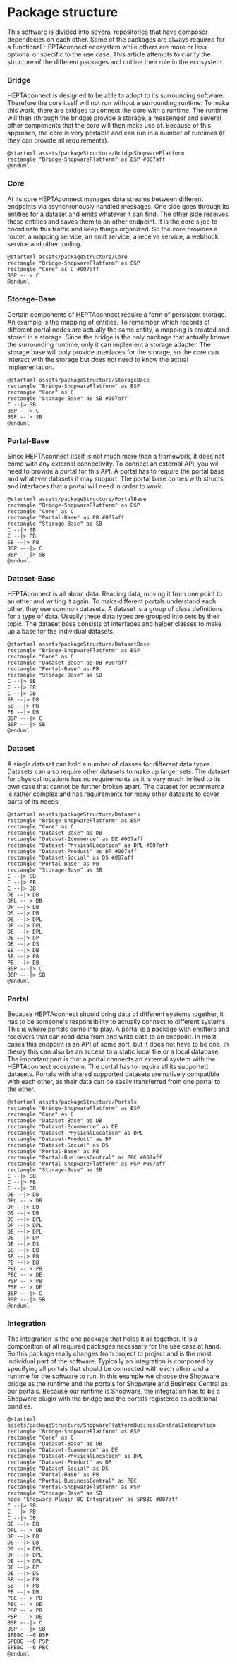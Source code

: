 # Package structure

This software is divided into several repositories that have composer dependecies on each other. Some of the packages are always required for a functional HEPTAconnect ecosystem while others are more or less optional or specific to the use case. This article attempts to clarify the structure of the different packages and outline their role in the ecosystem.

### Bridge

HEPTAconnect is designed to be able to adopt to its surrounding software. Therefore the core itself will not run without a surrounding runtime. To make this work, there are bridges to connect the core with a runtime. The runtime will then (through the bridge) provide a storage, a messenger and several other components that the core will then make use of. Because of this approach, the core is very portable and can run in a number of runtimes (if they can provide all requirements).

```plantuml
@startuml assets/packageStructure/BridgeShopwarePlatform
rectangle "Bridge-ShopwarePlatform" as BSP #007aff
@enduml
```

### Core

At its core HEPTAconnect manages data streams between different endpoints via asynchronously handled messages. One side goes through its entities for a dataset and emits whatever it can find. The other side receives these entities and saves them to an other endpoint. It is the core's job to coordinate this traffic and keep things organized. So the core provides a router, a mapping service, an emit service, a receive service, a webhook service and other tooling.

```plantuml
@startuml assets/packageStructure/Core
rectangle "Bridge-ShopwarePlatform" as BSP
rectangle "Core" as C #007aff
BSP --|> C
@enduml
```

### Storage-Base

Certain components of HEPTAconnect require a form of persistent storage. An example is the mapping of entities. To remember which records of different portal nodes are actually the same entity, a mapping is created and stored in a storage. Since the bridge is the only package that actually knows the surrounding runtime, only it can implement a storage adapter. The storage base will only provide interfaces for the storage, so the core can interact with the storage but does not need to know the actual implementation.

```plantuml
@startuml assets/packageStructure/StorageBase
rectangle "Bridge-ShopwarePlatform" as BSP
rectangle "Core" as C
rectangle "Storage-Base" as SB #007aff
C --|> SB
BSP --|> C
BSP --|> SB
@enduml
```

### Portal-Base

Since HEPTAconnect itself is not much more than a framework, it does not come with any external connectivity. To connect an external API, you will need to provide a portal for this API. A portal has to require the portal base and whatever datasets it may support. The portal base comes with structs and interfaces that a portal will need in order to work.

```plantuml
@startuml assets/packageStructure/PortalBase
rectangle "Bridge-ShopwarePlatform" as BSP
rectangle "Core" as C
rectangle "Portal-Base" as PB #007aff
rectangle "Storage-Base" as SB
C --|> SB
C --|> PB
SB --|> PB
BSP ---|> C
BSP ---|> SB
@enduml
```

### Dataset-Base

HEPTAconnect is all about data. Reading data, moving it from one point to an other and writing it again. To make different portals understand each other, they use common datasets. A dataset is a group of class definitions for a type of data. Usually these data types are grouped into sets by their topic. The dataset base consists of interfaces and helper classes to make up a base for the individual datasets.

```plantuml
@startuml assets/packageStructure/DatasetBase
rectangle "Bridge-ShopwarePlatform" as BSP
rectangle "Core" as C
rectangle "Dataset-Base" as DB #007aff
rectangle "Portal-Base" as PB
rectangle "Storage-Base" as SB
C --|> SB
C --|> PB
C --|> DB
SB --|> DB
SB --|> PB
PB --|> DB
BSP ---|> C
BSP ---|> SB
@enduml
```

### Dataset

A single dataset can hold a number of classes for different data types. Datasets can also require other datasets to make up larger sets. The dataset for physical locations has no requirements as it is very much limited to its own case that cannot be further broken apart. The dataset for ecommerce is rather complex and has requirements for many other datasets to cover parts of its needs.

```plantuml
@startuml assets/packageStructure/Datasets
rectangle "Bridge-ShopwarePlatform" as BSP
rectangle "Core" as C
rectangle "Dataset-Base" as DB
rectangle "Dataset-Ecommerce" as DE #007aff
rectangle "Dataset-PhysicalLocation" as DPL #007aff
rectangle "Dataset-Product" as DP #007aff
rectangle "Dataset-Social" as DS #007aff
rectangle "Portal-Base" as PB
rectangle "Storage-Base" as SB
C --|> SB
C --|> PB
C --|> DB
DE --|> DB
DPL --|> DB
DP --|> DB
DS --|> DB
DS --|> DPL
DP --|> DPL
DE --|> DPL
DE --|> DP
DE --|> DS
SB --|> DB
SB --|> PB
PB --|> DB
BSP ---|> C
BSP ---|> SB
@enduml
```

### Portal

Because HEPTAconnect should bring data of different systems together, it has to be someone's responsibility to actually connect to different systems. This is where portals come into play. A portal is a package with emitters and receivers that can read data from and write data to an endpoint. In most cases this endpoint is an API of some sort, but it does not have to be one. In theory this can also be an access to a static local file or a local database. The important part is that a portal connects an external system with the HEPTAconnect ecosystem. The portal has to require all its supported datasets. Portals with shared supported datasets are natively compatible with each other, as their data can be easily transferred from one portal to the other.

```plantuml
@startuml assets/packageStructure/Portals
rectangle "Bridge-ShopwarePlatform" as BSP
rectangle "Core" as C
rectangle "Dataset-Base" as DB
rectangle "Dataset-Ecommerce" as DE
rectangle "Dataset-PhysicalLocation" as DPL
rectangle "Dataset-Product" as DP
rectangle "Dataset-Social" as DS
rectangle "Portal-Base" as PB
rectangle "Portal-BusinessCentral" as PBC #007aff
rectangle "Portal-ShopwarePlatform" as PSP #007aff
rectangle "Storage-Base" as SB
C --|> SB
C --|> PB
C --|> DB
DE --|> DB
DPL --|> DB
DP --|> DB
DS --|> DB
DS --|> DPL
DP --|> DPL
DE --|> DPL
DE --|> DP
DE --|> DS
SB --|> DB
SB --|> PB
PB --|> DB
PBC --|> PB
PBC --|> DE
PSP --|> PB
PSP --|> DE
BSP ---|> C
BSP ---|> SB
@enduml
```

### Integration

The integration is the one package that holds it all together. It is a composition of all required packages necessary for the use case at hand. So this package really changes from project to project and is the most individual part of the software. Typically an integration is composed by specifying all portals that should be connected with each other and a runtime for the software to run. In this example we choose the Shopware bridge as the runtime and the portals for Shopware and Business Central as our portals. Because our runtime is Shopware, the integration has to be a Shopware plugin with the bridge and the portals registered as additional bundles.

```plantuml
@startuml assets/packageStructure/ShopwarePlatformBusinessCentralIntegration
rectangle "Bridge-ShopwarePlatform" as BSP
rectangle "Core" as C
rectangle "Dataset-Base" as DB
rectangle "Dataset-Ecommerce" as DE
rectangle "Dataset-PhysicalLocation" as DPL
rectangle "Dataset-Product" as DP
rectangle "Dataset-Social" as DS
rectangle "Portal-Base" as PB
rectangle "Portal-BusinessCentral" as PBC
rectangle "Portal-ShopwarePlatform" as PSP
rectangle "Storage-Base" as SB
node "Shopware Plugin BC Integration" as SPBBC #007aff
C --|> SB
C --|> PB
C --|> DB
DE --|> DB
DPL --|> DB
DP --|> DB
DS --|> DB
DS --|> DPL
DP --|> DPL
DE --|> DPL
DE --|> DP
DE --|> DS
SB --|> DB
SB --|> PB
PB --|> DB
PBC --|> PB
PBC --|> DE
PSP --|> PB
PSP --|> DE
BSP ---|> C
BSP ---|> SB
SPBBC --0 BSP
SPBBC --0 PSP
SPBBC --0 PBC
@enduml
```
